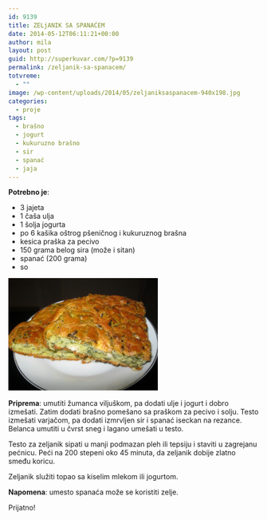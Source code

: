 ```yaml
---
id: 9139
title: ZELjANIK SA SPANAĆEM
date: 2014-05-12T06:11:21+00:00
author: mila
layout: post
guid: http://superkuvar.com/?p=9139
permalink: /zeljanik-sa-spanacem/
totvreme:
  - ""
image: /wp-content/uploads/2014/05/zeljaniksaspanacem-940x198.jpg
categories:
  - proje
tags:
  - brašno
  - jogurt
  - kukuruzno brašno
  - sir
  - spanać
  - jaja
---
```

**Potrebno je**:

  * 3 jajeta
  * 1 čaša ulja
  * 1 šolja jogurta
  * po 6 kašika oštrog pšeničnog i kukuruznog brašna
  * kesica praška za pecivo
  * 150 grama belog sira (može i sitan)
  * spanać (200 grama)
  * so

[<img class="alignnone size-medium wp-image-9140" src="/wp-content/uploads/2014/05/zeljaniksaspanacem-1024x768.jpg" alt="zeljaniksaspanacem" width="300" height="225" />](/wp-content/uploads/2014/05/zeljaniksaspanacem.jpg)

**Priprema**: umutiti žumanca viljuškom, pa dodati ulje i jogurt i dobro izmešati. Zatim dodati brašno pomešano sa praškom za pecivo i solju. Testo izmešati varjačom, pa dodati izmrvljen sir i spanać iseckan na rezance. Belanca umutiti u čvrst sneg i lagano umešati u testo.

Testo za zeljanik sipati u manji podmazan pleh ili tepsiju i staviti u zagrejanu pećnicu. Peći na 200 stepeni oko 45 minuta, da zeljanik dobije zlatno smeđu koricu.

Zeljanik služiti topao sa kiselim mlekom ili jogurtom.

**Napomena**:   umesto spanaća može se koristiti zelje.

Prijatno!